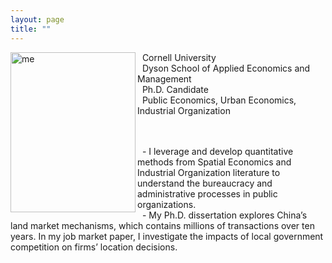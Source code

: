 ```yaml
---
layout: page
title: ""
---
```


<p><img src="https://mengwei-lin.github.io/lin_photo.JPG" alt="me" align="left" style="width:200px;height:256px;padding:0px">

&nbsp; Cornell University <br>
&nbsp; Dyson School of Applied Economics and Management <br>
&nbsp; Ph.D. Candidate <br>
&nbsp; Public Economics, Urban Economics, Industrial Organization <br>

  <br>
  <br>
&nbsp; - I leverage and develop quantitative methods from Spatial Economics and Industrial Organization literature to understand the bureaucracy and administrative processes in public organizations. <br>
&nbsp; - My Ph.D. dissertation explores China’s land market mechanisms, which contains millions of transactions over ten years. In my job market paper, I investigate the impacts of local government competition on firms’ location decisions.
